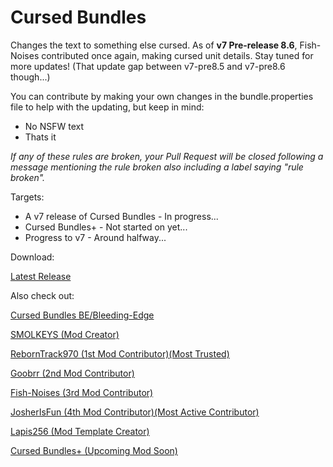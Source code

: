 # Cursed Bundles


Changes the text to something else cursed. As of **v7 Pre-release 8.6**, Fish-Noises contributed once again, making cursed unit details. Stay tuned for more updates!
(That update gap between v7-pre8.5 and v7-pre8.6 though...)

You can contribute by making your own changes in the bundle.properties file to help with the updating, but keep in mind:

- No NSFW text
- Thats it

*If any of these rules are broken, your Pull Request will be closed following a message mentioning the rule broken also including a label saying "rule broken".*


Targets:

- A v7 release of Cursed Bundles  - In progress...
- Cursed Bundles+  - Not started on yet...
- Progress to v7  - Around halfway...


Download:

[Latest Release](https://github.com/SMOLKEYS/bundles/releases/tag/v7-pre6)


Also check out: 

[Cursed Bundles BE/Bleeding-Edge](https://github.com/SMOLKEYS/bundles/tree/bleedingedge)

[SMOLKEYS (Mod Creator)](https://github.com/SMOLKEYS)

[RebornTrack970 (1st Mod Contributor)(Most Trusted)](https://github.com/RebornTrack970)

[Goobrr (2nd Mod Contributor)](https://github.com/Goobrr)

[Fish-Noises (3rd Mod Contributor)](https://github.com/Fish-Noises)

[JosherIsFun (4th Mod Contributor)(Most Active Contributor)](https://github.com/JosherIsFun)

[Lapis256 (Mod Template Creator)](https://github.com/Lapis256)

[Cursed Bundles+ (Upcoming Mod Soon)](https://github.com/SMOLKEYS/bundles-plus)


